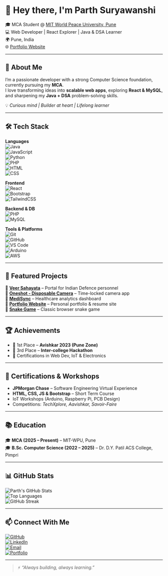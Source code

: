 # 👋 Hey there, I'm Parth Suryawanshi

🎓 MCA Student @ [MIT World Peace University, Pune](https://mitwpu.edu.in)  
💻 Web Developer | React Explorer | Java & DSA Learner  
🌍 Pune, India  
🌐 [Portfolio Website](https://parths01.github.io/Portfolio/)

---

## 🚀 About Me
I’m a passionate developer with a strong Computer Science foundation, currently pursuing my **MCA**.  
I love transforming ideas into **scalable web apps**, exploring **React & MySQL**, and sharpening my **Java + DSA** problem-solving skills.  

💡 *Curious mind | Builder at heart | Lifelong learner*

---

## 🛠️ Tech Stack

**Languages**  
![Java](https://img.shields.io/badge/Java-orange?logo=java&logoColor=white)  
![JavaScript](https://img.shields.io/badge/JavaScript-yellow?logo=javascript&logoColor=black)  
![Python](https://img.shields.io/badge/Python-blue?logo=python&logoColor=white)  
![PHP](https://img.shields.io/badge/PHP-purple?logo=php&logoColor=white)  
![HTML](https://img.shields.io/badge/HTML5-orange?logo=html5&logoColor=white)  
![CSS](https://img.shields.io/badge/CSS3-blue?logo=css3&logoColor=white)  

**Frontend**  
![React](https://img.shields.io/badge/React-20232A?logo=react&logoColor=61DAFB)  
![Bootstrap](https://img.shields.io/badge/Bootstrap-563D7C?logo=bootstrap&logoColor=white)  
![TailwindCSS](https://img.shields.io/badge/TailwindCSS-38B2AC?logo=tailwind-css&logoColor=white)  

**Backend & DB**  
![PHP](https://img.shields.io/badge/PHP-777BB4?logo=php&logoColor=white)  
![MySQL](https://img.shields.io/badge/MySQL-005C84?logo=mysql&logoColor=white)  

**Tools & Platforms**  
![Git](https://img.shields.io/badge/Git-F05032?logo=git&logoColor=white)  
![GitHub](https://img.shields.io/badge/GitHub-181717?logo=github&logoColor=white)  
![VS Code](https://img.shields.io/badge/VS_Code-007ACC?logo=visual-studio-code&logoColor=white)  
![Arduino](https://img.shields.io/badge/Arduino-00979D?logo=arduino&logoColor=white)  
![AWS](https://img.shields.io/badge/AWS-232F3E?logo=amazon-aws&logoColor=white)  

---

## 💼 Featured Projects

🔹 **[Veer Sahayata](https://github.com/Parths01/VeerSahayata)** – Portal for Indian Defence personnel  
🔹 **[Oneshot - Disposable Camera](https://github.com/Parths01/disposable-camera)** – Time-locked camera app  
🔹 **[MediSync](https://github.com/Parths01/MediSync)** – Healthcare analytics dashboard  
🔹 **[Portfolio Website](https://parths01.github.io/Portfolio)** – Personal portfolio & resume site  
🔹 **[Snake Game](https://github.com/Parths01/Snake-Game)** – Classic browser snake game  

---

## 🏆 Achievements

- 🥇 1st Place – **Avishkar 2023 (Pune Zone)**  
- 🥉 3rd Place – **Inter-college Hackathon**  
- 🏅 Certifications in Web Dev, IoT & Electronics  

---

## 📜 Certifications & Workshops

- **JPMorgan Chase** – Software Engineering Virtual Experience  
- **HTML, CSS, JS & Bootstrap** – Short Term Course  
- IoT Workshops (Arduino, Raspberry Pi, PCB Design)  
- Competitions: *TechXplore, Aavishkar, Savoir-Faire*  

---

## 📚 Education

🎓 **MCA (2025 – Present)** – MIT-WPU, Pune  
🎓 **B.Sc. Computer Science (2022 – 2025)** – Dr. D.Y. Patil ACS College, Pimpri  

---

## 📊 GitHub Stats

![Parth's GitHub Stats](https://github-readme-stats.vercel.app/api?username=Parths01&show_icons=true&theme=tokyonight)  
![Top Languages](https://github-readme-stats.vercel.app/api/top-langs/?username=Parths01&layout=compact&theme=tokyonight)  
![GitHub Streak](https://streak-stats.demolab.com?user=Parths01&theme=tokyonight)  

---

## 📫 Connect With Me

[![GitHub](https://img.shields.io/badge/GitHub-000?logo=github&logoColor=white)](https://github.com/Parths01)  
[![LinkedIn](https://img.shields.io/badge/LinkedIn-0077B5?logo=linkedin&logoColor=white)](https://linkedin.com/in/parths01)  
[![Email](https://img.shields.io/badge/Email-D14836?logo=gmail&logoColor=white)](mailto:parthsuryawanshi001@gmail.com)  
[![Portfolio](https://img.shields.io/badge/Portfolio-000?logo=firefox&logoColor=white)](https://parths01.github.io/Portfolio/)  

---

> ⚡ *“Always building, always learning.”*
